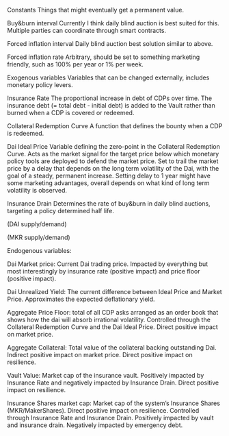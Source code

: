 Constants
Things that might eventually get a permanent value.

Buy&burn interval
Currently I think daily blind auction is best suited for this. Multiple parties can coordinate through smart contracts.

Forced inflation interval
Daily blind auction best solution similar to above.

Forced inflation rate
Arbitrary, should be set to something marketing friendly, such as 100% per year or 1% per week.

Exogenous variables
Variables that can be changed externally, includes monetary policy levers.

Insurance Rate
The proportional increase in debt of CDPs over time. The insurance debt (= total debt - initial debt) is added to the Vault rather than burned when a CDP is covered or redeemed.

Collateral Redemption Curve
A function that defines the bounty when a CDP is redeemed.

Dai Ideal Price
Variable defining the zero-point in the Collateral Redemption Curve. Acts as the market signal for the target price below which monetary policy tools are deployed to defend the market price. Set to trail the market price by a delay that depends on the long term volatility of the Dai, with the goal of a steady, permanent increase. Setting delay to 1 year might have some marketing advantages, overall depends on what kind of long term volatility is observed.

Insurance Drain
Determines the rate of buy&burn in daily blind auctions, targeting a policy determined half life.

(DAI supply/demand)

(MKR supply/demand)









Endogenous variables:

Dai Market price: Current Dai trading price. Impacted by everything but most interestingly by insurance rate (positive impact) and price floor (positive impact).

Dai Unrealized Yield: The current difference between Ideal Price and Market Price. Approximates the expected deflationary yield.

Aggregate Price Floor: total of all CDP asks arranged as an order book that shows how the dai will absorb irrational volatility. Controlled through the Collateral Redemption Curve and the Dai Ideal Price. Direct positive impact on market price.

Aggregate Collateral: Total value of the collateral backing outstanding Dai. Indirect positive impact on market price. Direct positive impact on resilience.

Vault Value: Market cap of the insurance vault. Positively impacted by Insurance Rate and negatively impacted by Insurance Drain. Direct positive impact on resilience.

Insurance Shares market cap: Market cap of the system’s Insurance Shares (MKR/MakerShares). Direct positive impact on resilience. Controlled through Insurance Rate and Insurance Drain. Positively impacted by vault and insurance drain. Negatively impacted by emergency debt.


